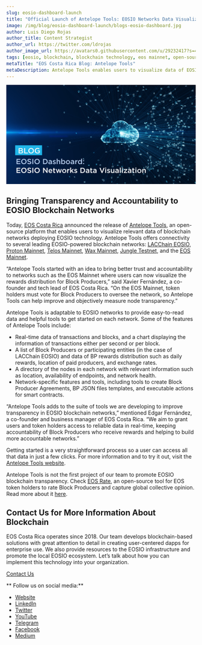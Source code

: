 ```yaml
---
slug: eosio-dashboard-launch
title: "Official Launch of Antelope Tools: EOSIO Networks Data Visualization"
image: /img/blog/eosio-dashboard-launch/blogs-eosio-dashboard.jpg
author: Luis Diego Rojas
author_title: Content Strategist
author_url: https://twitter.com/ldrojas
author_image_url: https://avatars0.githubusercontent.com/u/29232417?s=400&u=032f18555bd97e3d90f3ddfb5b2dc72dfcf0d11b&v=4
tags: [eosio, blockchain, blockchain technology, eos mainnet, open-source]
metaTitle: "EOS Costa Rica Blog: Antelope Tools"
metaDescription: Antelope Tools enables users to visualize data of EOSIO blockchain networks, offering connectivity to LACChain EOSIO, Proton, Wax, and EOS Mainnet.
---
```


![The Role of NFTs for Enterprise](/img/blog/eosio-dashboard-launch/blogs-eosio-dashboard.jpg)

## Bringing Transparency and Accountability to EOSIO Blockchain Networks

Today, [EOS Costa Rica](https://eoscostarica.io/) announced the release of [Antelope Tools](https://eosio.online/), an open-source platform that enables users to visualize relevant data of blockchain networks deploying EOSIO technology. Antelope Tools offers connectivity to several leading EOSIO-powered blockchain networks: [LACChain EOSIO](https://lacchain.eosio.online/), [Proton Mainnet](https://proton.eosio.online/), [Telos Mainnet](https://telos.eosio.online/), [Wax Mainnet](https://wax.eosio.online/), [Jungle Testnet](https://jungle.eosio.online/), and the [EOS Mainnet](https://mainnet.eosio.online/).

“Antelope Tools started with an idea to bring better trust and accountability to networks such as the EOS Mainnet where users can now visualize the rewards distribution for Block Producers,” said Xavier Fernández, a co-founder and tech lead of EOS Costa Rica. “On the EOS Mainnet, token holders must vote for Block Producers to oversee the network, so Antelope Tools can help improve and objectively measure node transparency.”

<!--truncate-->

Antelope Tools is adaptable to EOSIO networks to provide easy-to-read data and helpful tools to get started on each network. Some of the features of Antelope Tools include:

* Real-time data of transactions and blocks, and a chart displaying the information of transactions either per second or per block.
* A list of Block Producers or participating entities (in the case of LACChain EOSIO) and data of BP rewards distribution such as daily rewards, location of paid producers, and exchange rates.
* A directory of the nodes in each network with relevant information such as location, availability of endpoints, and network health.
* Network-specific features and tools, including tools to create Block Producer Agreements, BP JSON files templates, and executable actions for smart contracts. 

“Antelope Tools adds to the suite of tools we are developing to improve transparency in EOSIO blockchain networks,” mentioned Edgar Fernández, a co-founder and business manager of EOS Costa Rica. “We aim to grant users and token holders access to reliable data in real-time, keeping accountability of Block Producers who receive rewards and helping to build more accountable networks.”

Getting started is a very straightforward process so a user can access all that data in just a few clicks. For more information and to try it out, visit the [Antelope Tools website](https://eosio.online/). 

Antelope Tools is not the first project of our team to promote EOSIO blockchain transparency. Check [EOS Rate](https://eosrate.io/), an open-source tool for EOS token holders to rate Block Producers and capture global collective opinion. Read more about it [here](https://eoscostarica.io/blog/eos-rate/).

## Contact Us for More Information About Blockchain

EOS Costa Rica operates since 2018. Our team develops blockchain-based solutions with great attention to detail in creating user-centered dapps for enterprise use. We also provide resources to the EOSIO infrastructure and promote the local EOSIO ecosystem. Let’s talk about how you can implement this technology into your organization.

[Contact Us](https://eoscostarica.io/contact-us)

** Follow us on social media:**

*   [Website](https://eoscostarica.io/)
*   [LinkedIn](https://www.linkedin.com/company/eoscostarica/)
*   [Twitter](https://twitter.com/eoscostarica)
*   [YouTube](https://www.youtube.com/c/eoscostarica/)
*   [Telegram](https://t.me/eoscr)
*   [Facebook](https://www.facebook.com/costaricaeos/)
*   [Medium](https://medium.com/@eoscostarica)